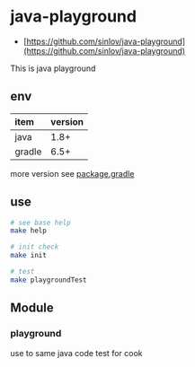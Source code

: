 # java-playground

- [https://github.com/sinlov/java-playground](https://github.com/sinlov/java-playground)

This is java playground

## env

| item                | version |
|:----------------|:----------------|
| java   | 1.8+ |
| gradle | 6.5+ |

more version see [package.gradle](package.gradle)

## use

```bash
# see base help
make help

# init check
make init

# test
make playgroundTest
```

## Module

### playground

use to same java code test for cook
